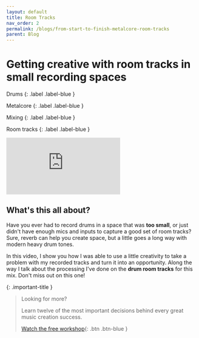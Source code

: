 ```yaml
---
layout: default
title: Room Tracks
nav_order: 2
permalink: /blogs/from-start-to-finish-metalcore-room-tracks
parent: Blog
---
```


# Getting creative with room tracks in small recording spaces

Drums
{: .label .label-blue }

Metalcore
{: .label .label-blue }

Mixing
{: .label .label-blue }

Room tracks
{: .label .label-blue }

<div class="video-container">
  <iframe src="https://www.youtube-nocookie.com/embed/_Ro-yatWuPU?rel=0" title="YouTube video player" frameborder="0" allow="accelerometer; autoplay; clipboard-write; encrypted-media; gyroscope; picture-in-picture" allowfullscreen></iframe>
</div>

## What's this all about?

Have you ever had to record drums in a space that was **too small**, or just didn't have enough mics and inputs to capture a good set of room tracks? Sure, reverb can help you create space, but a little goes a long way with modern heavy drum tones.

In this video, I show you how I was able to use a little creativity to take a problem with my recorded tracks and turn it into an opportunity. Along the way I talk about the processing I've done on the **drum room tracks** for this mix. Don't miss out on this one!

{: .important-title }
> Looking for more?
>
> Learn twelve of the most important decisions behind every great music creation success.
>
> [Watch the free workshop](/workshop){: .btn .btn-blue }
